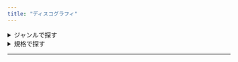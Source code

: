 ```yaml
---
title: "ディスコグラフィ"
---
```


<details>
<summary>ジャンルで探す</summary>

<!-- - [フル・アルバム（LP）](/tags/lp)-->
- [ミニ・アルバム（EP）](/tags/ep/)
- [シングル（SP）](/tags/sp)

</details>

<details>
<summary>規格で探す</summary>

<!-- - [CD-DA](/tags/cd-da) -->
- [CDエクストラ](/tags/cdエクストラ)
- [ミュージックカード](/tags/ミュージックカード)
- [ダウンロード](/tags/ダウンロード)
- [DVDオーディオ](/tags/dvd-audio)
- [DSDディスク](/tags/dsdディスク)
<!-- - [グラモフォン](/tags/gramophone)-->

</details>

-----
